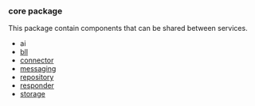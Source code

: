 ### core package 
This package contain components that can be shared between services. 

- ai
- [bll](bll.md)
- [connector](connector.md)
- [messaging](messaging.md)
- [repository](repository.md)
- [responder](responder.md)
- [storage](storage.md)



